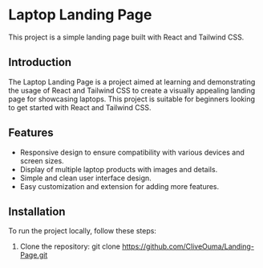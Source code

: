 # Laptop Landing Page

This project is a simple landing page built with React and Tailwind CSS.

## Introduction

The Laptop Landing Page is a project aimed at learning and demonstrating the usage of React and Tailwind CSS to create a visually appealing landing page for showcasing laptops. This project is suitable for beginners looking to get started with React and Tailwind CSS.

## Features

- Responsive design to ensure compatibility with various devices and screen sizes.
- Display of multiple laptop products with images and details.
- Simple and clean user interface design.
- Easy customization and extension for adding more features.

## Installation

To run the project locally, follow these steps:

1. Clone the repository:
   git clone https://github.com/CliveOuma/Landing-Page.git
